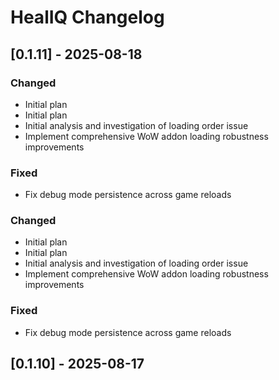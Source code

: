 # HealIQ Changelog

## [0.1.11] - 2025-08-18

### Changed
- Initial plan
- Initial plan
- Initial analysis and investigation of loading order issue
- Implement comprehensive WoW addon loading robustness improvements

### Fixed
- Fix debug mode persistence across game reloads

### Changed
- Initial plan
- Initial plan
- Initial analysis and investigation of loading order issue
- Implement comprehensive WoW addon loading robustness improvements

### Fixed
- Fix debug mode persistence across game reloads

## [0.1.10] - 2025-08-17
